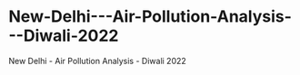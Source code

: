 # New-Delhi---Air-Pollution-Analysis---Diwali-2022
New Delhi - Air Pollution Analysis - Diwali 2022
